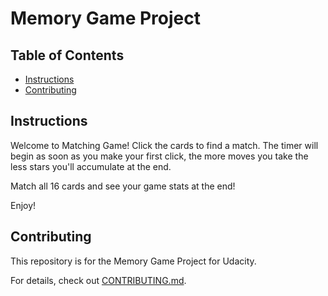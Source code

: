 # Memory Game Project

## Table of Contents

* [Instructions](#instructions)
* [Contributing](#contributing)

## Instructions

Welcome to Matching Game! Click the cards to find a match.
The timer will begin as soon as you make your first click,
the more moves you take the less stars you'll accumulate at the end.

Match all 16 cards and see your game stats at the end!

Enjoy!


## Contributing

This repository is for the Memory Game Project for Udacity.

For details, check out [CONTRIBUTING.md](CONTRIBUTING.md).
